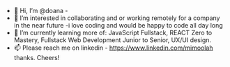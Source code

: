 - 👋 Hi, I’m @doana - 
- 👀 I’m interested in collaborating and or working remotely for a company in the near future -i love coding and would be happy to code all day long
- 🌱 I’m currently learning more of: JavaScript Fullstack, REACT Zero to Mastery, Fullstack Web Development Junior to Senior, UX/UI design.
- 📫 Please reach me on linkedin - https://www.linkedin.com/mimoolah thanks.
Cheers!

<!---
doana01/doana01 is a ✨ special ✨ repository because its `README.md` (this file) appears on your GitHub profile.
You can click the Preview link to take a look at your changes.
--->
